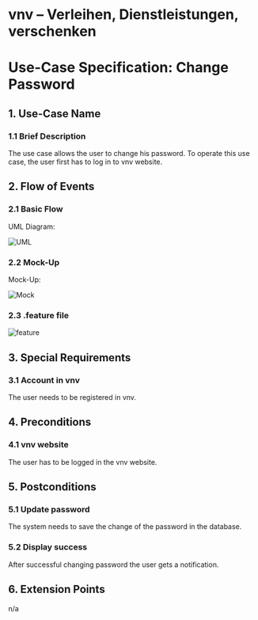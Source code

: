 # vnv – Verleihen, Dienstleistungen, verschenken
# Use-Case Specification: Change Password


## 1. Use-Case Name 
### 1.1 Brief Description
The use case allows the user to change his password. To operate this use case, the user first has to log in to vnv website. 

## 2. Flow of Events
### 2.1 Basic Flow 
UML Diagram: 

![UML][]

### 2.2 Mock-Up
Mock-Up:

![Mock][]

### 2.3 .feature file

![feature][]

## 3. Special Requirements
### 3.1 Account in vnv
The user needs to be registered in vnv.

## 4. Preconditions
### 4.1 vnv website 
The user has to be logged in the vnv website.

## 5. Postconditions
### 5.1 Update password
The system needs to save the change of the password in the database. 
### 5.2 Display success
After successful changing password the user gets a notification.

## 6. Extension Points
n/a

<!-- picture links -->
[UML]: https://raw.githubusercontent.com/WMerk/VnVProject/master/doc/use%20cases/UML%20-%20change%20password.png "UML Diagram"
[Mock]: https://raw.githubusercontent.com/WMerk/VnVProject/master/doc/mockups/ChangePassword/Mockup_Passwort_aendern.png "Mock-Up"
[feature]: https://raw.githubusercontent.com/WMerk/vnvDoc/master/doc/feature/changePassword.PNG "Feature file"
